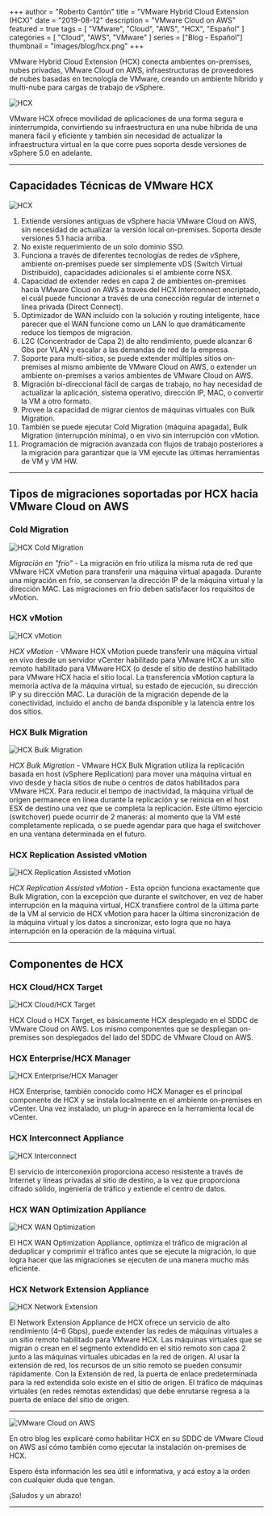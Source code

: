+++
author = "Roberto Cantón"
title = "VMware Hybrid Cloud Extension (HCX)"
date = "2019-08-12"
description = "VMware Cloud on AWS"
featured = true
tags = [
    "VMware",
    "Cloud",
    "AWS",
    "HCX",
    "Español"
]
categories = [
    "Cloud",
    "AWS",
    "VMware"
]
series = ["Blog - Español"]
thumbnail = "images/blog/hcx.png"
+++

VMware Hybrid Cloud Extension (HCX) conecta ambientes on-premises, nubes privadas, VMware Cloud on AWS, infraestructuras de proveedores de nubes basadas en tecnología de VMware, creando un ambiente híbrido y multi-nube para cargas de trabajo de vSphere.

![HCX](../../../images/blog/hcx2.png)

VMware HCX ofrece movilidad de aplicaciones de una forma segura e ininterrumpida, convirtiendo su infraestructura en una nube híbrida de una manera fácil y eficiente y también sin necesidad de actualizar la infraestructura virtual en la que corre pues soporta desde versiones de vSphere 5.0 en adelante.

---

## **Capacidades Técnicas de VMware HCX**

![HCX](../../../images/blog/hcx3.png)

1. Extiende versiones antiguas de vSphere hacia VMware Cloud on AWS, sin necesidad de actualizar la versión local on-premises. Soporta desde versiones 5.1 hacia arriba.
2. No existe requerimiento de un solo dominio SSO.
3. Funciona a través de diferentes tecnologías de redes de vSphere, ambiente on-premises puede ser simplemente vDS (Switch Virtual Distribuido), capacidades adicionales si el ambiente corre NSX.
4. Capacidad de extender redes en capa 2 de ambientes on-premises hacia VMware Cloud on AWS a través del HCX Interconnect encriptado, el cuál puede funcionar a través de una conección regular de internet o línea privada (Direct Connect).
5. Optimizador de WAN incluído con la solución y routing inteligente, hace parecer que el WAN funcione como un LAN lo que dramáticamente reduce los tiempos de migración.
6. L2C (Concentrador de Capa 2) de alto rendimiento, puede alcanzar 6 Gbs por VLAN y escalar a las demandas de red de la empresa.
7. Soporte para multi-sitios, se puede extender múltiples sitios on-premises al mismo ambiente de VMware Cloud on AWS, o extender un ambiente on-premises a varios ambientes de VMware Cloud on AWS.
8. Migración bi-direccional fácil de cargas de trabajo, no hay necesidad de actualizar la aplicación, sistema operativo, dirección IP, MAC, o convertir la VM a otro formato.
9. Provee la capacidad de migrar cientos de máquinas virtuales con Bulk Migration.
10. También se puede ejecutar Cold Migration (máquina apagada), Bulk Migration (interrupción mínima), o en vivo sin interrupción con vMotion.
11. Programación de migración avanzada con flujos de trabajo posteriores a la migración para garantizar que la VM ejecute las últimas herramientas de VM y VM HW.

---

## **Tipos de migraciones soportadas por HCX hacia VMware Cloud on AWS**

### Cold Migration

![HCX Cold Migration](../../../images/blog/hcx4.png)

*Migración en "frío"* - La migración en frío utiliza la misma ruta de red que VMware HCX vMotion para transferir una máquina virtual apagada. Durante una migración en frío, se conservan la dirección IP de la máquina virtual y la dirección MAC. Las migraciones en frío deben satisfacer los requisitos de vMotion.

### HCX vMotion

![HCX vMotion](../../../images/blog/hcx5.png)

*HCX vMotion* - VMware HCX vMotion puede transferir una máquina virtual en vivo desde un servidor vCenter habilitado para VMware HCX a un sitio remoto habilitado para VMware HCX (o desde el sitio de destino habilitado para VMware HCX hacia el sitio local. La transferencia vMotion captura la memoria activa de la máquina virtual, su estado de ejecución, su dirección IP y su dirección MAC. La duración de la migración depende de la conectividad, incluido el ancho de banda disponible y la latencia entre los dos sitios.

### HCX Bulk Migration

![HCX Bulk Migration](../../../images/blog/hcx6.png)

*HCX Bulk Migration* - VMware HCX Bulk Migration utiliza la replicación basada en host (vSphere Replication) para mover una máquina virtual en vivo desde y hacia sitios de nube o centros de datos habilitados para VMware HCX. Para reducir el tiempo de inactividad, la máquina virtual de origen permanece en línea durante la replicación y se reinicia en el host ESX de destino una vez que se completa la replicación. Este último ejercicio (switchover) puede ocurrir de 2 maneras: al momento que la VM esté completamente replicada, o se puede agendar para que haga el switchover en una ventana determinada en el futuro.

### HCX Replication Assisted vMotion

![HCX Replication Assisted vMotion](../../../images/blog/hcx7.png)

*HCX Replication Assisted vMotion* - Esta opción funciona exactamente que Bulk Migration, con la excepción que durante el switchover, en vez de haber interrupción en la máquina virtual, HCX transfiere control de la última parte de la VM al servicio de HCX vMotion para hacer la última sincronización de la máquina virtual y los datos a sincronizar, esto logra que no haya interrupción en la operación de la máquina virtual.

---

## **Componentes de HCX**

### HCX Cloud/HCX Target

![HCX Cloud/HCX Target](../../../images/blog/hcx8.png)

HCX Cloud o HCX Target, es básicamente HCX desplegado en el SDDC de VMware Cloud on AWS. Los mismo componentes que se despliegan on-premises son desplegados del lado del SDDC de VMware Cloud on AWS.

### HCX Enterprise/HCX Manager

![HCX Enterprise/HCX Manager](../../../images/blog/hcx9.png)

HCX Enterprise, también conocido como HCX Manager es el principal componente de HCX y se instala localmente en el ambiente on-premises en vCenter. Una vez instalado, un plug-in aparece en la herramienta local de vCenter.

### HCX Interconnect Appliance

![HCX Interconnect](../../../images/blog/hcx-ix.png)

El servicio de interconexión proporciona acceso resistente a través de Internet y líneas privadas al sitio de destino, a la vez que proporciona cifrado sólido, ingeniería de tráfico y extiende el centro de datos.

### HCX WAN Optimization Appliance

![HCX WAN Optimization](../../../images/blog/hcx-wo.png)

El HCX WAN Optimization Appliance, optimiza el tráfico de migración al deduplicar y comprimir el tráfico antes que se ejecute la migración, lo que logra hacer que las migraciones se ejecuten de una manera mucho más eficiente.

### HCX Network Extension Appliance

![HCX Network Extension](../../../images/blog/hcx-ne.png)

El Network Extension Appliance de HCX ofrece un servicio de alto rendimiento (4–6 Gbps), puede extender las redes de máquinas virtuales a un sitio remoto habilitado para VMware HCX. Las máquinas virtuales que se migran o crean en el segmento extendido en el sitio remoto son capa 2 junto a las máquinas virtuales ubicadas en la red de origen. Al usar la extensión de red, los recursos de un sitio remoto se pueden consumir rápidamente. Con la Extensión de red, la puerta de enlace predeterminada para la red extendida solo existe en el sitio de origen. El tráfico de máquinas virtuales (en redes remotas extendidas) que debe enrutarse regresa a la puerta de enlace del sitio de origen.

---

![VMware Cloud on AWS](../../../images/blog/hcx-vmc.png)

En otro blog les explicaré como habilitar HCX en su SDDC de VMware Cloud on AWS así cómo también como ejecutar la instalación on-premises de HCX.

Espero ésta información les sea útil e informativa, y acá estoy a la orden con cualquier duda que tengan.

¡Saludos y un abrazo!

---

